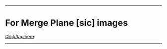 
***

# For Merge Plane [sic] images

[Click/tap here](https://github.com/seanpm2001/SeansLifeArchive_Images_Merge-planes)

***

